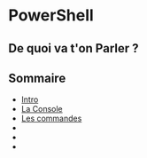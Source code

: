# PowerShell

## De quoi va t'on Parler ?

## Sommaire

* [Intro][intro]
* [La Console][console]
* [Les commandes][base]
* 
* 
* 

[intro]: https://github.com/Chakyu23/PowerShell/blob/main/Intro.md
[console]: https://github.com/Chakyu23/PowerShell/blob/main/La%20Console.md
[base]: https://github.com/Chakyu23/PowerShell/blob/main/Les%20commandes.md
